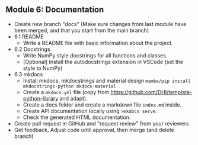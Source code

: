 ## Module 6: Documentation

- Create new branch "docs" (Make sure changes from last module have been merged, and that you start from the main branch)
- 6.1 README
    - Write a README file with basic information about the project.
- 6.2 Docstrings
    - Write NumPy style docstrings for all functions and classes.
    - [Optional] Install the autodocstrings extension in VSCode (set the style to NumPy)
- 6.3 mkdocs
    - Install mkdocs, mkdocstrings and material design `mamba/pip install mkdocstrings-python mkdocs-material`
    - Create a `mkdocs.yml` file (copy from https://github.com/DHI/template-python-library and adapt).
    - Create a docs folder and create a markdown file `index.md` inside.
    - Create API documentation locally using `>mkdocs serve`.
    - Check the generated HTML documentation.
- Create pull request in GitHub and "request review" from your reviewers
- Get feedback, Adjust code until approval, then merge (and delete branch)